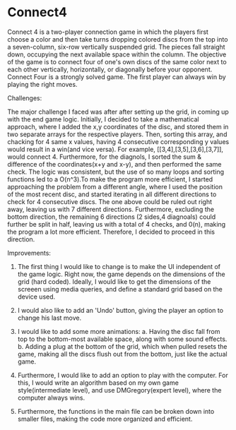 # Connect4
Connect 4 is a two-player connection game in which the players first choose a color and then take turns dropping colored discs from the top into a seven-column, six-row vertically suspended grid. The pieces fall straight down, occupying the next available space within the column. The objective of the game is to connect four of one's own discs of the same color next to each other vertically, horizontally, or diagonally before your opponent. Connect Four is a strongly solved game. The first player can always win by playing the right moves.

Challenges:

 The major challenge I faced was after after setting up the grid, in coming up with the end game logic. Initially, I decided to take a mathematical approach, where I added the x,y coordinates of the disc, and stored them in two separate arrays for the respective players. Then, sorting this array, and chacking for 4 same x values, having 4 consecutive corresponding y values would result in a win(and vice versa). For example, [[3,4],[3,5],[3,6],[3,7]], would connect 4. Furthermore, for the diagnols, I sorted the sum & difference of the coordinates(x+y and x-y), and then performed the same check. The logic was consistent, but the use of so many loops and sorting functions led to a O(n^3).To make the program more efficient, I started approaching the problem from a different angle, where I used the position of the most recent disc, and started iterating in all different directions to check for 4 consecutive discs. The one above could be ruled out right away, leaving us with 7 different directions. Furthermore, excluding the bottom direction, the remaining 6 directions (2 sides,4 diagnoals) could further be split in half, leaving us with a total of 4 checks, and 0(n), making the program a lot more efficient. Therefore, I decided to proceed in this direction.

Improvements:

1. The first thing I would like to change is to make the UI independent of the game logic. Right now, the game depends on the dimensions of the grid (hard coded). Ideally, I would like to get the dimensions of the screeen using media queries, and define a standard grid based on the device used.

2. I would also like to add an 'Undo' button, giving the player an option to change his last move.

3. I would like to add some more animations:
a. Having the disc fall from top to the bottom-most available space, along with some sound effects.
b. Adding a plug at the bottom of the grid, which when pulled resets the game, making all the discs flush out from the bottom, just like the actual game.

4. Furthermore, I would like to add an option to play with the computer. For this, I would write an algorithm based on my own game style(intermediate level), and use DMGregory(expert level), where the computer always wins. 

5. Furthermore, the functions in the main file can be broken down into smaller files, making the code more organized and efficient.
